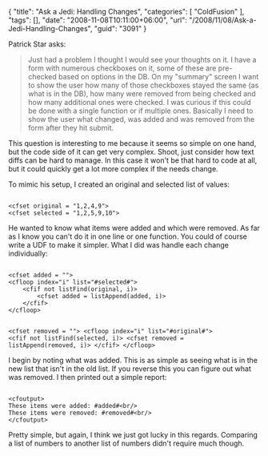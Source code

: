 {
	"title": "Ask a Jedi: Handling Changes",
	"categories": [
		"ColdFusion"
	],
	"tags": [],
	"date": "2008-11-08T10:11:00+06:00",
	"url": "/2008/11/08/Ask-a-Jedi-Handling-Changes",
	"guid": "3091"
}

Patrick Star asks:

<blockquote>
<p>
Just had a problem I thought I would see your thoughts on it. I have a form with numerous checkboxes on it, some of these are pre-checked based on options in the DB. On my "summary" screen I want to show the user how many of those checkboxes stayed the same (as what is in the DB), how many were removed from being checked and how many additional ones were checked. I was curious if this could be done with a single function or if multiple ones. Basically I need to show the user what changed, was added and was removed from the form after they hit submit.
</p>
</blockquote>
<!--more-->
This question is interesting to me because it seems so simple on one hand, but the code side of it can get very complex. Shoot, just consider how text diffs can be hard to manage. In this case it won't be that hard to code at all, but it could quickly get a lot more complex if the needs change. 

To mimic his setup, I created an original and selected list of values:

<code>
&lt;cfset original = "1,2,4,9"&gt;
&lt;cfset selected = "1,2,5,9,10"&gt;
</code>

He wanted to know what items were added and which were removed. As far as I know you can't do it in one line or one function. You could of course write a UDF to make it simpler. What I did was handle each change individually:

<code>
&lt;cfset added = ""&gt;
&lt;cfloop index="i" list="#selected#"&gt;
	&lt;cfif not listFind(original, i)&gt;
		&lt;cfset added = listAppend(added, i)&gt;
	&lt;/cfif&gt;
&lt;/cfloop&gt;

&lt;cfset removed = ""&gt;
&lt;cfloop index="i" list="#original#"&gt;
	&lt;cfif not listFind(selected, i)&gt;
		&lt;cfset removed = listAppend(removed, i)&gt;
	&lt;/cfif&gt;
&lt;/cfloop&gt;
</code>

I begin by noting what was added. This is as simple as seeing what is in the new list that isn't in the old list. If you reverse this you can figure out what was removed. I then printed out a simple report:

<code>
&lt;cfoutput&gt;
These items were added: #added#&lt;br/&gt;
These items were removed: #removed#&lt;br/&gt;
&lt;/cfoutput&gt;
</code>

Pretty simple, but again, I think we just got lucky in this regards. Comparing a list of numbers to another list of numbers didn't require much though.